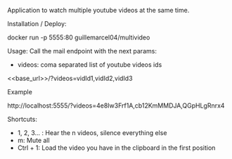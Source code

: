 Application to watch multiple youtube videos at the same time.

Installation / Deploy:

docker run -p 5555:80 guillemarcel04/multivideo

Usage: Call the mail endpoint with the next params:
 * videos: coma separated list of youtube videos ids

<<base_url>>/?videos=vidId1,vidId2,vidId3

Example 

http://localhost:5555/?videos=4e8Iw3Frf1A,cb12KmMMDJA,QGpHLgRnrx4


Shortcuts:
* 1, 2, 3... : Hear the n videos, silence everything else
* m: Mute all
* Ctrl + 1: Load the video you have in the clipboard in the first position